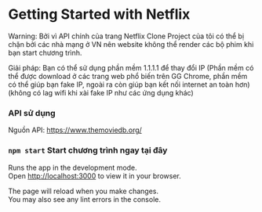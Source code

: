 # Getting Started with Netflix

Warning: Bởi vì API chính của trang Netflix Clone Project của tôi có thể bị chặn bởi các nhà
mạng ở VN nên website không thể render các bộ phim khi bạn start chương trình. 

Giải pháp: Bạn có thể sử dụng phần mềm 1.1.1.1 để thay đổi IP (Phần mềm có thể được download ở các
trang web phổ biến trên GG Chrome, phần mềm có thể giúp bạn fake IP, ngoài ra còn giúp bạn kết nối internet
an toàn hơn)(không có lag wifi khi xài fake IP như các ứng dụng khác)

### API sử dụng
Nguồn API: https://www.themoviedb.org/


### `npm start` Start chương trình ngay tại đây

Runs the app in the development mode.\
Open [http://localhost:3000](http://localhost:3000) to view it in your browser.

The page will reload when you make changes.\
You may also see any lint errors in the console.


